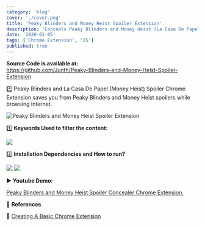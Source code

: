 ```yaml
---
category: 'blog'
cover: './cover.png'
title: 'Peaky Blinders and Money Heist Spoiler Extension'
description: 'Conceals Peaky Blinders and Money Heist (La Casa De Papel) Spoilers.'
date: '2020-01-05'
tags: ['Chrome Extension', 'JS']
published: true
---
```


**Source Code is available at:**<br>
https://github.com/Junth/Peaky-Blinders-and-Money-Heist-Spoiler-Extension

\*️⃣ Peaky Blinders and La Casa De Papel (Money Heist) Spoiler Chrome Extension saves you from Peaky Blinders and Money Heist spoilers while browsing internet.

![Peaky Blinders and Money Heist Spoiler Extension](https://i.imgur.com/6JcaOvR.png)

1️⃣ **Keywords Used to filter the content:**

![](https://i.imgur.com/a8qJKzx.png)

2️⃣ **Installation Dependencies and How to run?**

![](https://i.imgur.com/K1HyhG6.png)
![](https://i.imgur.com/tclgwU0.png)

▶️ **Youtube Demo:**

[Peaky Blinders and Money Heist Spoiler Concealer Chrome Extension.](https://www.youtube.com/watch?v=Tl_2dK9jfvU)

👀 **References**

📝 [Creating A Basic Chrome Extension](https://www.thepolyglotdeveloper.com/2018/09/creating-basic-chrome-extension/)
